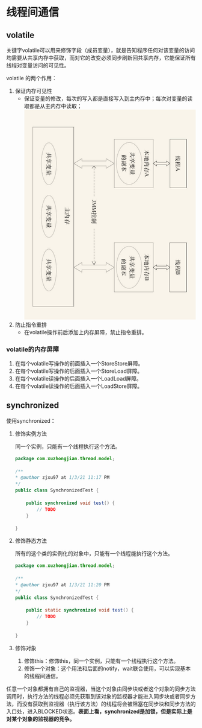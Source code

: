 # 线程间通信 #

## volatile ##

关键字volatile可以用来修饰字段（成员变量），就是告知程序任何对该变量的访问均需要从共享内存中获取，而对它的改变必须同步刷新回共享内存，它能保证所有线程对变量访问的可见性。

volatile 的两个作用：

1. 保证内存可见性
   - 保证变量的修改，每次的写入都是直接写入到主内存中；每次对变量的读取都是从主内存中读取；
![jmm内存模型](../imgs/jmm.png)
2. 防止指令重排
   - 在volatile操作前后添加上内存屏障，禁止指令重排。

### volatile的内存屏障 ###

1. 在每个volatile写操作的前面插入一个StoreStore屏障。
2. 在每个volatile写操作的后面插入一个StoreLoad屏障。
3. 在每个volatile读操作的后面插入一个LoadLoad屏障。
4. 在每个volatile读操作的后面插入一个LoadStore屏障。

## synchronized ##

使用synchronized：

1. 修饰实例方法

    同一个实例，只能有一个线程执行这个方法。

    ```java
    package com.xuzhongjian.thread.model;

    /**
    * @author zjxu97 at 1/3/21 11:17 PM
    */
    public class SynchronizedTest {

        public synchronized void test() {
            // TODO
        }
        
    }
    ```

2. 修饰静态方法

    所有的这个类的实例化的对象中，只能有一个线程能执行这个方法。

    ```java
    package com.xuzhongjian.thread.model;

    /**
    * @author zjxu97 at 1/3/21 11:20 PM
    */
    public class SynchronizedTest {

        public static synchronized void test() {
            // TODO
        }

    }
    ```

3. 修饰对象
   1. 修饰this：修饰this，同一个实例，只能有一个线程执行这个方法。
   2. 修饰一个对象：这个用法和后面的notify，wait联合使用，可以实现基本的线程间通信。

任意一个对象都拥有自己的监视器，当这个对象由同步块或者这个对象的同步方法调用时，执行方法的线程必须先获取到该对象的监视器才能进入同步块或者同步方法，而没有获取到监视器（执行该方法）的线程将会被阻塞在同步块和同步方法的入口处，进入BLOCKED状态。**表面上看，synchronized是加锁，但是实际上是对某个对象的监视器的竞争。**
